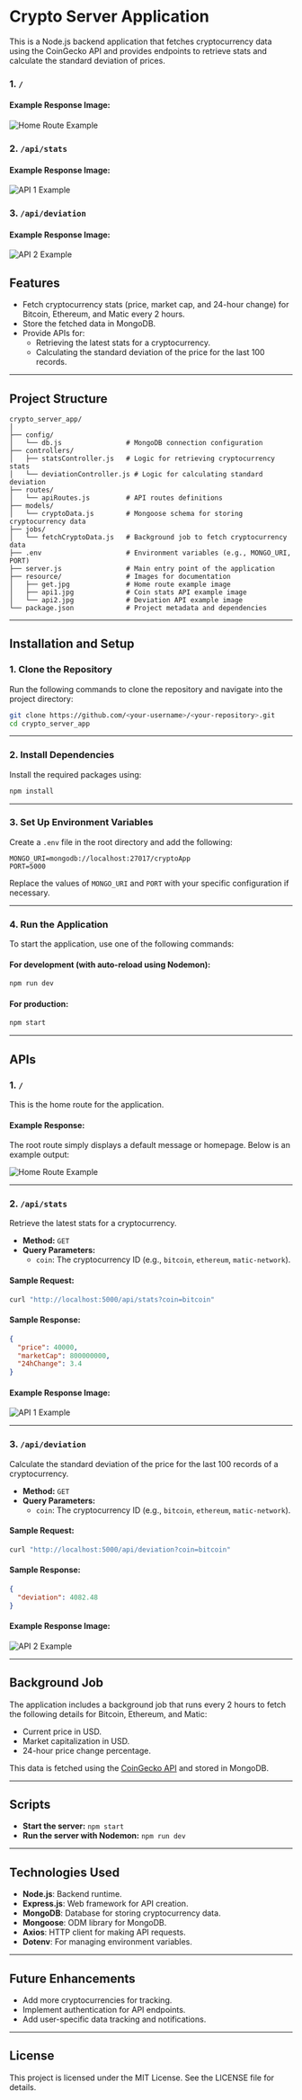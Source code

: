 # Crypto Server Application

This is a Node.js backend application that fetches cryptocurrency data using the CoinGecko API and provides endpoints to retrieve stats and calculate the standard deviation of prices.

### 1. `/`
#### Example Response Image:
![Home Route Example](./postman_samples/get.png)

### 2. `/api/stats`
#### Example Response Image:
![API 1 Example](./postman_samples/api1.png)

### 3. `/api/deviation`
#### Example Response Image:
![API 2 Example](./postman_samples/api2.png)


## Features

- Fetch cryptocurrency stats (price, market cap, and 24-hour change) for Bitcoin, Ethereum, and Matic every 2 hours.
- Store the fetched data in MongoDB.
- Provide APIs for:
  - Retrieving the latest stats for a cryptocurrency.
  - Calculating the standard deviation of the price for the last 100 records.

---

## Project Structure

```plaintext
crypto_server_app/
│
├── config/
│   └── db.js                # MongoDB connection configuration
├── controllers/
│   ├── statsController.js   # Logic for retrieving cryptocurrency stats
│   └── deviationController.js # Logic for calculating standard deviation
├── routes/
│   └── apiRoutes.js         # API routes definitions
├── models/
│   └── cryptoData.js        # Mongoose schema for storing cryptocurrency data
├── jobs/
│   └── fetchCryptoData.js   # Background job to fetch cryptocurrency data
├── .env                     # Environment variables (e.g., MONGO_URI, PORT)
├── server.js                # Main entry point of the application
├── resource/                # Images for documentation
│   ├── get.jpg              # Home route example image
│   ├── api1.jpg             # Coin stats API example image
│   └── api2.jpg             # Deviation API example image
└── package.json             # Project metadata and dependencies
```

---

## Installation and Setup

### 1. Clone the Repository

Run the following commands to clone the repository and navigate into the project directory:

```bash
git clone https://github.com/<your-username>/<your-repository>.git
cd crypto_server_app
```

---

### 2. Install Dependencies

Install the required packages using:

```bash
npm install
```

---

### 3. Set Up Environment Variables

Create a `.env` file in the root directory and add the following:

```env
MONGO_URI=mongodb://localhost:27017/cryptoApp
PORT=5000
```

Replace the values of `MONGO_URI` and `PORT` with your specific configuration if necessary.

---

### 4. Run the Application

To start the application, use one of the following commands:

#### For development (with auto-reload using Nodemon):
```bash
npm run dev
```

#### For production:
```bash
npm start
```

---

## APIs

### 1. `/`

This is the home route for the application.

#### Example Response:
The root route simply displays a default message or homepage. Below is an example output:

![Home Route Example](./postman_samples/get.png)

---

### 2. `/api/stats`

Retrieve the latest stats for a cryptocurrency.

- **Method:** `GET`
- **Query Parameters:**
  - `coin`: The cryptocurrency ID (e.g., `bitcoin`, `ethereum`, `matic-network`).

#### Sample Request:
```bash
curl "http://localhost:5000/api/stats?coin=bitcoin"
```

#### Sample Response:
```json
{
  "price": 40000,
  "marketCap": 800000000,
  "24hChange": 3.4
}
```

#### Example Response Image:
![API 1 Example](./postman_samples/api1.png)

---

### 3. `/api/deviation`

Calculate the standard deviation of the price for the last 100 records of a cryptocurrency.

- **Method:** `GET`
- **Query Parameters:**
  - `coin`: The cryptocurrency ID (e.g., `bitcoin`, `ethereum`, `matic-network`).

#### Sample Request:
```bash
curl "http://localhost:5000/api/deviation?coin=bitcoin"
```

#### Sample Response:
```json
{
  "deviation": 4082.48
}
```

#### Example Response Image:
![API 2 Example](./postman_samples/api2.png)

---

## Background Job

The application includes a background job that runs every 2 hours to fetch the following details for Bitcoin, Ethereum, and Matic:
- Current price in USD.
- Market capitalization in USD.
- 24-hour price change percentage.

This data is fetched using the [CoinGecko API](https://www.coingecko.com/en/api/documentation) and stored in MongoDB.

---

## Scripts

- **Start the server:** `npm start`
- **Run the server with Nodemon:** `npm run dev`

---

## Technologies Used

- **Node.js**: Backend runtime.
- **Express.js**: Web framework for API creation.
- **MongoDB**: Database for storing cryptocurrency data.
- **Mongoose**: ODM library for MongoDB.
- **Axios**: HTTP client for making API requests.
- **Dotenv**: For managing environment variables.

---

## Future Enhancements

- Add more cryptocurrencies for tracking.
- Implement authentication for API endpoints.
- Add user-specific data tracking and notifications.

---

## License

This project is licensed under the MIT License. See the LICENSE file for details.

